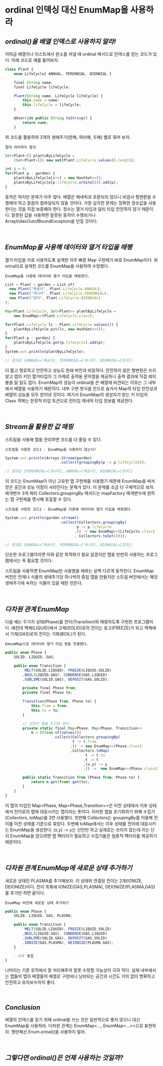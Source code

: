 # ordinal 인덱싱 대신 EnumMap을 사용하라

## _ordinal()을 배열 인덱스로 사용하지 말라!_

이따금 배열이나 리스트에서 원소를 꺼낼 때 ordinal 메서드로 인덱스를 얻는 코드가 있다. 아래 코드로 예를 들어보자.

```js
class Plant {
    enum LifeCycle{ ANNUAL, PERENNIAL, BIENNIAL }

    final String name;
    final LifeCycle lifeCycle;

    Plant(String name, LifeCycle lifeCycle) {
        this.name = name;
        this.lifeCycle = lifeCycle;
    }

    @Override public String toString() {
        return name;
    }
```

위 코드를 활용하여 3개의 생애주기(한해, 여러해, 두해) 별로 묶어 보자.

`절대 따라하지 말것`

```js
Set<Plant>[] plantsByLifeCycle =
    (Set<Plant>[]) new set[Plant.LifeCycle.values().length];

int i = 0;
for(Plant p : garden) {
    plantsByLifeCycle[i++] = new HashSet<>();
    plantsByLifeCycle[p.lifeCycle.ordinal()].add(p);
}
```

동작은 하지만 문제가 아주 많다. 배열은 제네릭과 호환되지 않으니 비검사 형변환을 수행해야 하고 깔끔히 컴파일되지 않을 것이다. 가장 심각한 문제는 정확한 정숫값을 사용한다는 것을 직접 보증해야 한다. 정수는 열거 타입과 달리 타입 안전하지 않기 때문이다. 잘못된 값을 사용하면 잘못된 동작이 수행되거나 ArrayIndexOutofBoundExceptoin을 던질 것이다.

<br>

## _EnumMap을 사용해 데이터와 열거 타입을 매팽_

열거 타입을 키로 사용하도록 설계한 아주 빠른 Map 구현체가 바로 EnumMap이다. 위 orinal()로 설계한 코드를 EnumMap을 사용하여 수정했다.

`EnumMap을 사용해 데이터와 열거 타입을 매핑한다.`

```js
List < Plant > garden = List.of(
  new Plant("복숭아", Plant.LifeCycle.ANNUAL),
  new Plant("개나리", Plant.LifeCycle.PERENNIAL),
  new Plant("장미", Plant.LifeCycle.BIENNIAL)
);
```

```js
Map<Plant.LifeCycle, Set<Plant>> plantByLifeCycle =
    new EnumMap<>(Plant.LifeCycle.class);

for(Plant.LifeCycle lc : Plant.LifeCycle.values()) {
    plantByLifeCycle.put(lc, new HashSet<>());
}
for(Plant p : garden) {
    plantsByLifeCycle.get(p.lifeCycle).add(p);
}
System.out.println(plantByLifeCycle);

// 결과값 {ANNUAL=[복숭아], PERENNIAL=[개나리], BIENNIAL=[장미]}
```

더 짧고 명료하고 안전하고 성능도 원래 버전과 비등하다. 안전하지 않은 형변환은 쓰지 않고 맵의 키인 열거타입이 그 자체로 출력용 문자열을 제공하니 출력 결과에 직접 레이블을 달 일도 없다. EnumMap의 성능이 ordinal을 쓴 배열에 비견되는 이유는 그 내부에서 배열을 사용하기 때문이다. 내부 구현 방식을 안으로 숨겨서 Map의 타입 안전성과 배열의 성능을 모두 얻어낸 것이다.
여기서 EnumMap의 생성자가 받는 키 타입의 Class 객체는 한정적 타입 토큰으로 런타임 제네릭 타입 정보를 제공한다.

<br>

## _Stream을 활용한 값 매핑_

스트림을 사용해 맵을 관리하면 코드를 더 줄일 수 있다.

`스트림을 사용한 코드1 - EnumMap을 사용하지 않는다!`

```js
System.out.println(Arrays.Stream(garden)
                         .collect(groupingBy(p -> p.lifeCycle)));

// 결과값 {PERENNIAL=[개나리], ANNUAL=[복숭아], BIENNIAL=[장미]}
```

이 코드는 EnumMap이 아닌 고유한 맵 구현체를 사용했기 때문에 EnumMap을 써서 얻은 공간과 성능 이점이 사라진다는 문제가 있다. 이 문제를 조금 더 구체적으로 보자. 매개변수 3개 짜리 Collectors.groupingBy 메서드는 mapFactory 매개변수에 원하는 맵 구현체를 명시해 호출할 수 있다.

`스트림을 사용한 코드2 - EnumMap을 이용해 데이터와 열거 타입을 매핑했다.`

```js
System.out.println(garden.stream()
                         .collect(Collectors.groupingBy(
                                 p -> p.lifeCycle
                                ,() -> new EnumMap<>(LifeCycle.class)
                                , Collectors.toSet())));

// 결과값 {ANNUAL=[복숭아], PERENNIAL=[개나리], BIENNIAL=[장미]}
```

단순한 프로그램이라면 이와 같은 최적화가 필요 없겠지만 맵을 빈번히 사용하는 프로그램에서는 꼭 필요할 것이다.

스트림을 사용하면 EnumMap만 사용했을 때와는 살짝 다르게 동작한다. EnumMap 버전은 언제나 식물의 생애주기당 하나씩의 중첩 맵을 만들지만 스트림 버전에서는 해당 생애주기에 속하는 식물이 있을 때만 만든다.

<br>

## _다차원 관계 EnumMap_

다음 예는 두가지 상태(Phase)를 전이(Transition)와 매핑하도록 구현한 프로그램이다. 예컨대 액체(LIQUID)에서 고체(SOLID)로의 전이는 응고(FREEZE)가 되고 액체에서 기체(GAS)로의 전이는 기화(BOIL)가 된다.

`EmnumMap으로 데이터와 열거 타입 쌍을 연결했다.`

```js
public enum Phase {
    SOLID, LIQUID, GAS;

    public enum Transition {
         MELT(SOLID,LIQUID), FREEZE(LIQUID,SOLID)
        ,BOIL(LIQUID,GAS), CONDENSE(GAS,LIQUID)
        ,SUBLIME(SOLID,GAS), DEPOSIT(GAS,SOLID);

    	private final Phase from;
        private final Phase to;

        Transition(Phase from, Phase to) {
            this.from = from;
            this.to = to;
        }

        // 상전이 맵을 초기화 한다.
        private static final Map<Phase, Map<Phase, Transition>>
        	m = Stream.of(values())
        			  .collect(Collectors.groupingBy(
        					   t -> t.from
        					  ,() -> new EnumMap<>(Phase.class)
        					  ,Collectors.toMap(
                                     t -> t.to
                                    ,t -> t
                                    ,(x,y) -> y
                                    ,() ->  new EnumMap<>(Phase.class))));

        public static Transition from (Phase from, Phase to) {
        	return m.get(from).get(to);
        }
    }
}
```

이 맵의 타입인 Map<Phase, Map<Phase,Transition>>은 이전 상태에서 이후 상태에서 전이로의 맵에 대응시키는 맵이라는 뜻이다. 이러한 맵을 초기화하기 위해 수집기(Collectors, toMap)를 2번 사용했다. 첫번째 Collectors는 groupingBy를 이용해 전이를 이전 상태를 기준으로 묶었다. 두번째 toMap에서는 이후 상태를 전이에 대응시키는 EnumMap을 생성한다. (x,y) -> y는 선언만 하고 실제로는 쓰이지 않는데 이는 단지 EnumMap을 얻으려면 맵 팩터리가 필요하고 수집기들은 점층적 팩터리를 제공하기 때문이다.

<br>

## _다차원 관계 EnumMap에 새로운 상태 추가하기_

새로운 상태인 PLASMA를 추가해보자. 이 상태와 연결된 전이는 2개(IONIZE, DEIONIZE)이다. 전이 목록에 IONIZE(GAS,PLASMA), DEIONIZE(PLASMA,GAS)를 추가만 하면 끝이다.

`EnumMap 버전에 새로운 상태 추가하기`

```js
public enum Phase {
    SOLID, LIQUID, GAS, PLASMA;

    public enum Transition {
         MELT(SOLID,LIQUID), FREEZE(LIQUID,SOLID)
        ,BOIL(LIQUID,GAS), CONDENSE(GAS,LIQUID)
        ,SUBLIME(SOLID,GAS), DEPOSIT(GAS,SOLID)
        ,IONIZE(GAS,PLASMA), DEIONIZE(PLASMA,GAS);
    }

    ..이후 동일
}
```

나머지는 기존 로직에서 잘 처리해주어 잘못 수정할 가능성이 극히 적다. 실제 내부에서는 맵들의 맵이 배열들의 배열로 구현되니 낭비되는 공간과 시간도 거의 없이 명확하고 안전하고 유지보수하지 좋다.

<br>

## _Conclusion_

배열의 인덱스를 얻기 위해 ordinal을 쓰는 것은 일반적으로 좋지 않으니 대신 EnumMap을 사용하라. 다차원 관계는 EnumMap<..., EnumMap<...>>으로 표현하라. 웬만해선 Enum.orinal()을 사용하지 말라.

<br>

## _그렇다면 ordinal()은 언제 사용하는 것일까?_
